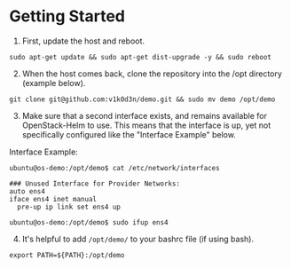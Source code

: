 # Getting Started

1. First, update the host and reboot.

```
sudo apt-get update && sudo apt-get dist-upgrade -y && sudo reboot
```

2. When the host comes back, clone the repository into the /opt directory (example below).

```
git clone git@github.com:v1k0d3n/demo.git && sudo mv demo /opt/demo
```

3. Make sure that a second interface exists, and remains available for OpenStack-Helm to use. This means that the interface is up, yet not specifically configured like the "Interface Example" below.

Interface Example:
```
ubuntu@os-demo:/opt/demo$ cat /etc/network/interfaces

### Unused Interface for Provider Networks:
auto ens4
iface ens4 inet manual
  pre-up ip link set ens4 up

ubuntu@os-demo:/opt/demo$ sudo ifup ens4
```

4. It's helpful to add `/opt/demo/` to your bashrc file (if using bash).

```
export PATH=${PATH}:/opt/demo
```
